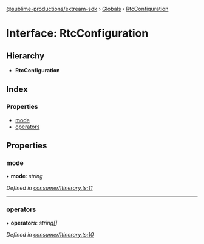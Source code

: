 [@sublime-productions/extream-sdk](../README.md) › [Globals](../globals.md) › [RtcConfiguration](rtcconfiguration.md)

# Interface: RtcConfiguration

## Hierarchy

* **RtcConfiguration**

## Index

### Properties

* [mode](rtcconfiguration.md#mode)
* [operators](rtcconfiguration.md#operators)

## Properties

###  mode

• **mode**: *string*

*Defined in [consumer/itinerary.ts:11](https://github.com/Extream-SaaS/ex-sdk/blob/991f539/src/consumer/itinerary.ts#L11)*

___

###  operators

• **operators**: *string[]*

*Defined in [consumer/itinerary.ts:10](https://github.com/Extream-SaaS/ex-sdk/blob/991f539/src/consumer/itinerary.ts#L10)*
